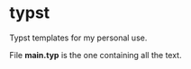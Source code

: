 # typst
Typst templates for my personal use.

File **main.typ** is the one containing all the text.
